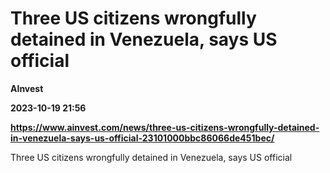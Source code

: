# Three US citizens wrongfully detained in Venezuela, says US official
**AInvest**

**2023-10-19 21:56**

**https://www.ainvest.com/news/three-us-citizens-wrongfully-detained-in-venezuela-says-us-official-23101000bbc86066de451bec/**

Three US citizens wrongfully detained in Venezuela, says US official